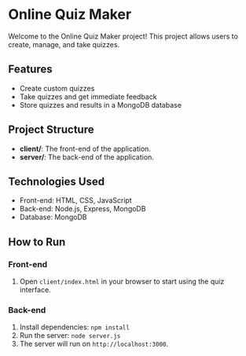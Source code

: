 # Online Quiz Maker

Welcome to the Online Quiz Maker project! This project allows users to create, manage, and take quizzes.

## Features
- Create custom quizzes
- Take quizzes and get immediate feedback
- Store quizzes and results in a MongoDB database

## Project Structure
- **client/**: The front-end of the application.
- **server/**: The back-end of the application.


## Technologies Used
- Front-end: HTML, CSS, JavaScript
- Back-end: Node.js, Express, MongoDB
- Database: MongoDB

## How to Run
### Front-end
1. Open `client/index.html` in your browser to start using the quiz interface.

### Back-end
1. Install dependencies: `npm install`
2. Run the server: `node server.js`
3. The server will run on `http://localhost:3000`.

